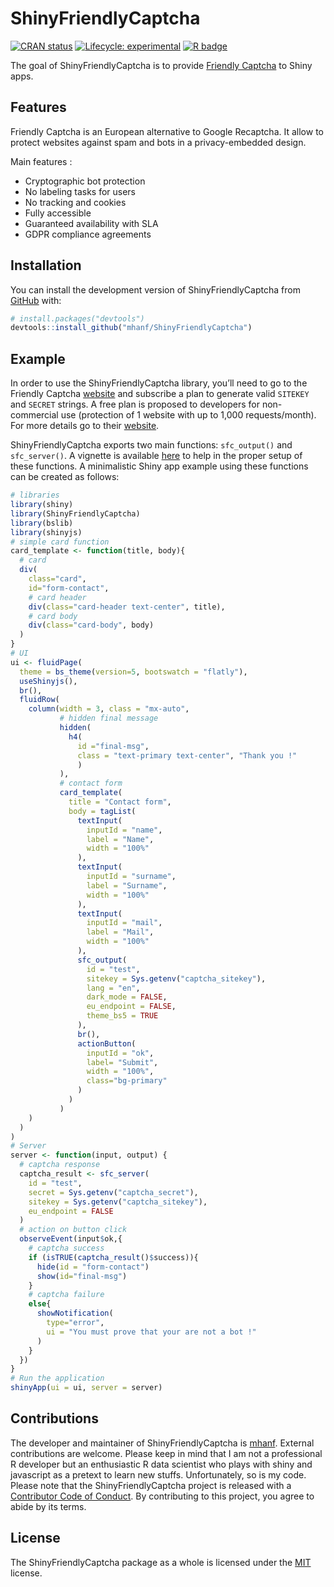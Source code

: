 
<!-- README.md is generated from README.Rmd. Please edit that file -->

# ShinyFriendlyCaptcha

<!-- badges: start -->

[![CRAN
status](https://www.r-pkg.org/badges/version/ShinyFriendlyCaptcha)](https://CRAN.R-project.org/package=ShinyFriendlyCaptcha)
[![Lifecycle:
experimental](https://img.shields.io/badge/lifecycle-experimental-orange.svg)](https://lifecycle.r-lib.org/articles/stages.html#experimental)
[![R
badge](https://img.shields.io/badge/Build%20with-♥%20and%20R-blue)](https://github.com/mhanf/ShinyFriendlyCaptcha)

<!-- badges: end -->

The goal of ShinyFriendlyCaptcha is to provide [Friendly
Captcha](https://friendlycaptcha.com/) to Shiny apps.

## Features

Friendly Captcha is an European alternative to Google Recaptcha. It
allow to protect websites against spam and bots in a privacy-embedded
design.

Main features :

-   Cryptographic bot protection
-   No labeling tasks for users
-   No tracking and cookies
-   Fully accessible
-   Guaranteed availability with SLA
-   GDPR compliance agreements

## Installation

You can install the development version of ShinyFriendlyCaptcha from
[GitHub](https://github.com/) with:

``` r
# install.packages("devtools")
devtools::install_github("mhanf/ShinyFriendlyCaptcha")
```

## Example

In order to use the ShinyFriendlyCaptcha library, you’ll need to go to
the Friendly Captcha [website](https://friendlycaptcha.com/) and
subscribe a plan to generate valid `SITEKEY` and `SECRET` strings. A
free plan is proposed to developers for non-commercial use (protection
of 1 website with up to 1,000 requests/month). For more details go to
their [website](https://friendlycaptcha.com/).

ShinyFriendlyCaptcha exports two main functions: `sfc_output()` and
`sfc_server()`. A vignette is available [here]() to help in the proper
setup of these functions. A minimalistic Shiny app example using these
functions can be created as follows:

``` r
# libraries
library(shiny)
library(ShinyFriendlyCaptcha)
library(bslib)
library(shinyjs)
# simple card function
card_template <- function(title, body){
  # card
  div(
    class="card", 
    id="form-contact",
    # card header
    div(class="card-header text-center", title),
    # card body
    div(class="card-body", body)
  )
}
# UI
ui <- fluidPage(
  theme = bs_theme(version=5, bootswatch = "flatly"),
  useShinyjs(),
  br(),
  fluidRow(
    column(width = 3, class = "mx-auto",
           # hidden final message
           hidden(
             h4(
               id ="final-msg", 
               class = "text-primary text-center", "Thank you !"
               )
           ),
           # contact form
           card_template(
             title = "Contact form",
             body = tagList(
               textInput(
                 inputId = "name",
                 label = "Name",
                 width = "100%"
               ),
               textInput(
                 inputId = "surname",
                 label = "Surname",
                 width = "100%"
               ),
               textInput(
                 inputId = "mail",
                 label = "Mail",
                 width = "100%"
               ),
               sfc_output(
                 id = "test",
                 sitekey = Sys.getenv("captcha_sitekey"),
                 lang = "en",
                 dark_mode = FALSE,
                 eu_endpoint = FALSE,
                 theme_bs5 = TRUE
               ),
               br(),
               actionButton(
                 inputId = "ok",
                 label= "Submit",
                 width = "100%",
                 class="bg-primary"
               )
             )
           )
    )
  )
)
# Server
server <- function(input, output) {
  # captcha response
  captcha_result <- sfc_server(
    id = "test",
    secret = Sys.getenv("captcha_secret"),
    sitekey = Sys.getenv("captcha_sitekey"),
    eu_endpoint = FALSE
  )
  # action on button click
  observeEvent(input$ok,{
    # captcha success
    if (isTRUE(captcha_result()$success)){
      hide(id = "form-contact")
      show(id="final-msg")
    }
    # captcha failure
    else{
      showNotification(
        type="error",
        ui = "You must prove that your are not a bot !"
      )
    }
  })
}
# Run the application
shinyApp(ui = ui, server = server)
```

## Contributions

The developer and maintainer of ShinyFriendlyCaptcha is
[mhanf](https://github.com/mhanf). External contributions are welcome.
Please keep in mind that I am not a professional R developer but an
enthusiastic R data scientist who plays with shiny and javascript as a
pretext to learn new stuffs. Unfortunately, so is my code. Please note
that the ShinyFriendlyCaptcha project is released with a [Contributor
Code of
Conduct](https://mhanf.github.io/ShinyFriendlyCaptcha/CODE_OF_CONDUCT.html).
By contributing to this project, you agree to abide by its terms.

## License

The ShinyFriendlyCaptcha package as a whole is licensed under the
[MIT](https://opensource.org/licenses/mit-license.php) license.
